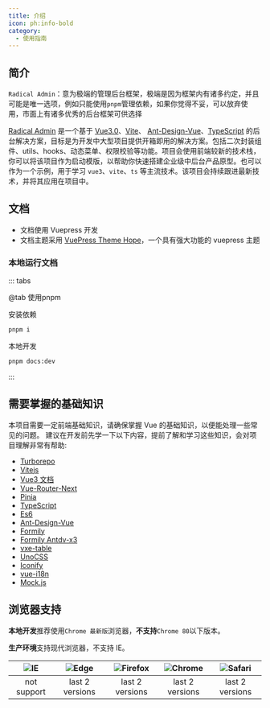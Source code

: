 ```yaml
---
title: 介绍
icon: ph:info-bold
category:
  - 使用指南
---
```


## 简介
`Radical Admin`：意为极端的管理后台框架，极端是因为框架内有诸多约定，并且可能是唯一选项，例如只能使用`pnpm`管理依赖，如果你觉得不妥，可以放弃使用，市面上有诸多优秀的后台框架可供选择

[Radical Admin](https://github.com/NoeyNoi) 是一个基于 [Vue3.0](https://github.com/vuejs/core)、[Vite](https://github.com/vitejs/vite)、 [Ant-Design-Vue](https://www.antdv.com/docs/vue/introduce-cn/)、[TypeScript](https://www.typescriptlang.org/) 的后台解决方案，目标是为开发中大型项目提供开箱即用的解决方案。包括二次封装组件、utils、hooks、动态菜单、权限校验等功能。项目会使用前端较新的技术栈，你可以将该项目作为启动模版，以帮助你快速搭建企业级中后台产品原型。也可以作为一个示例，用于学习 `vue3`、`vite`、`ts` 等主流技术。该项目会持续跟进最新技术，并将其应用在项目中。

## 文档
- 文档使用 Vuepress 开发
- 文档主题采用 [VuePress Theme Hope](https://theme-hope.vuejs.press/zh/)，一个具有强大功能的 vuepress 主题

### 本地运行文档
::: tabs

@tab 使用pnpm

安装依赖
```bash
pnpm i
```

本地开发
```bash
pnpm docs:dev
```
:::

## 需要掌握的基础知识

本项目需要一定前端基础知识，请确保掌握 Vue 的基础知识，以便能处理一些常见的问题。
建议在开发前先学一下以下内容，提前了解和学习这些知识，会对项目理解非常有帮助:

- [Turborepo](https://turbo.build/repo/docs)
- [Vitejs](https://cn.vitejs.dev/)
- [Vue3 文档](https://cn.vuejs.org/guide/introduction.html)
- [Vue-Router-Next](https://router.vuejs.org/zh/)
- [Pinia](https://pinia.vuejs.org/zh/introduction.html)
- [TypeScript](https://www.typescriptlang.org/)
- [Es6](https://es6.ruanyifeng.com/)
- [Ant-Design-Vue](https://www.antdv.com/docs/vue/introduce-cn/)
- [Formily](https://formilyjs.org/zh-CN/guide/learn-formily)
- [Formily Antdv-x3](https://antdv-x3.formilyjs.org/)
- [vxe-table](https://vxetable.cn/#/grid/api)
- [UnoCSS](https://unocss.dev/guide/)
- [Iconify](https://icon-sets.iconify.design/)
- [vue-i18n](https://vue-i18n.intlify.dev/guide/)
- [Mock.js](https://github.com/nuysoft/Mock)


## 浏览器支持

**本地开发**推荐使用`Chrome 最新版`浏览器，**不支持**`Chrome 80`以下版本。

**生产环境**支持现代浏览器，不支持 IE。

| [![](https://raw.githubusercontent.com/alrra/browser-logos/master/src/archive/internet-explorer_9-11/internet-explorer_9-11_48x48.png)](http://godban.github.io/browsers-support-badges/)IE | [![](https://raw.githubusercontent.com/alrra/browser-logos/master/src/edge/edge_48x48.png)](http://godban.github.io/browsers-support-badges/)Edge | [![](https://raw.githubusercontent.com/alrra/browser-logos/master/src/firefox/firefox_48x48.png)](http://godban.github.io/browsers-support-badges/)Firefox | [![](https://raw.githubusercontent.com/alrra/browser-logos/master/src/chrome/chrome_48x48.png)](http://godban.github.io/browsers-support-badges/)Chrome | [![](https://raw.githubusercontent.com/alrra/browser-logos/master/src/safari/safari_48x48.png)](http://godban.github.io/browsers-support-badges/)Safari |
| :-: | :-: | :-: | :-: | :-: |
| not support | last 2 versions | last 2 versions | last 2 versions | last 2 versions |